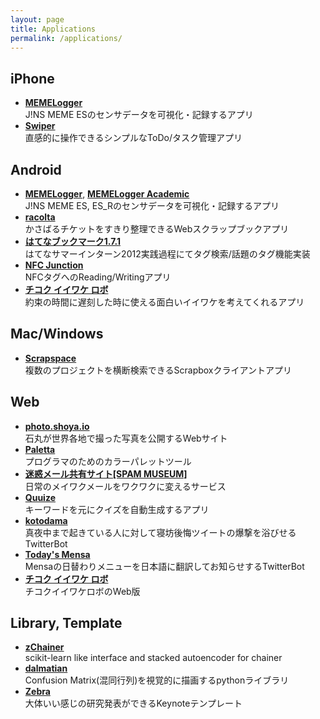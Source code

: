 ```yaml
---
layout: page
title: Applications
permalink: /applications/
---
```


## iPhone

* <a href="https://itunes.apple.com/us/app/memelogger/id1073074817"><span style="font-weight: 700;">MEMELogger</span></a><br/>J!NS MEME ESのセンサデータを可視化・記録するアプリ
* <a href="https://itunes.apple.com/jp/app/swiper-zhi-gan-cao-zuodetodo/id631354108"><span style="font-weight: 700;">Swiper</span></a><br/>直感的に操作できるシンプルなToDo/タスク管理アプリ

## Android

* <a href="https://play.google.com/store/apps/details?id=io.shoya.memelogger_android_developers"><span style="font-weight: 700;">MEMELogger</span></a>, <a href="https://play.google.com/store/apps/details?id=io.shoya.memelogger_android_academic"><span style="font-weight: 700;">MEMELogger Academic</span></a><br/>J!NS MEME ES, ES_Rのセンサデータを可視化・記録するアプリ
* <a href="https://play.google.com/store/apps/details?id=com.racolta"><span style="font-weight: 700;">racolta</span></a><br/>かさばるチケットをすきり整理できるWebスクラップブックアプリ
* <a href="http://hatena.g.hatena.ne.jp/hatenabookmark/20120906/1346904246"><span style="font-weight: 700;">はてなブックマーク1.7.1</span></a><br/>はてなサマーインターン2012実践過程にてタグ検索/話題のタグ機能実装
* <a href="https://play.google.com/store/apps/details?id=com.mrk1869.nfcjunction"><span style="font-weight: 700;">NFC Junction</span></a><br/>NFCタグへのReading/Writingアプリ
* <a href="http://market.android.com/search?q=%E3%83%81%E3%82%B3%E3%82%AF%E3%82%A4%E3%82%A4%E3%83%AF%E3%82%B1%E3%83%AD%E3%83%9C"><span style="font-weight: 700;">チコク イイワケ ロボ</span></a><br/>約束の時間に遅刻した時に使える面白いイイワケを考えてくれるアプリ

## Mac/Windows

* <a href="https://scrapspace.shoya.io"><span style="font-weight: 700;">Scrapspace</span></a><br/>複数のプロジェクトを横断検索できるScrapboxクライアントアプリ

## Web

* <a href="http://photo.shoya.io"><span style="font-weight: 700;">photo.shoya.io</span></a><br/>石丸が世界各地で撮った写真を公開するWebサイト
* <a href="http://paletta.mrk1869.com"><span style="font-weight: 700;">Paletta</span></a><br/>プログラマのためのカラーパレットツール
* <a href="http://meiwaku.me/"><span style="font-weight: 700;">迷惑メール共有サイト[SPAM MUSEUM]</span></a><br/>日常のメイワクメールをワクワクに変えるサービス
* <a href="http://quuize.com/"><span style="font-weight: 700;">Quuize</span></a><br/>キーワードを元にクイズを自動生成するアプリ
* <a href="http://markovlabo.net/kotodama/"><span style="font-weight: 700;">kotodama</span></a><br/>真夜中まで起きている人に対して寝坊後悔ツイートの爆撃を浴びせるTwitterBot
* <a href="https://twitter.com/TodaysMensa"><span style="font-weight: 700;">Today's Mensa</span></a><br/>Mensaの日替わりメニューを日本語に翻訳してお知らせするTwitterBot
* <a href="http://mrk1869.sakura.ne.jp/belate/"><span style="font-weight: 700;">チコク イイワケ ロボ</span></a><br/>チコクイイワケロボのWeb版

## Library, Template

* <a href="https://pypi.python.org/pypi/zChainer/"><span style="font-weight: 700;">zChainer</span></a><br/>scikit-learn like interface and stacked autoencoder for chainer
* <a href="https://pypi.python.org/pypi/dalmatian/"><span style="font-weight: 700;">dalmatian</span></a><br/>Confusion Matrix(混同行列)を視覚的に描画するpythonライブラリ
* <a href="https://github.com/shoya140/zebra"><span style="font-weight: 700;">Zebra</span></a><br/>大体いい感じの研究発表ができるKeynoteテンプレート
